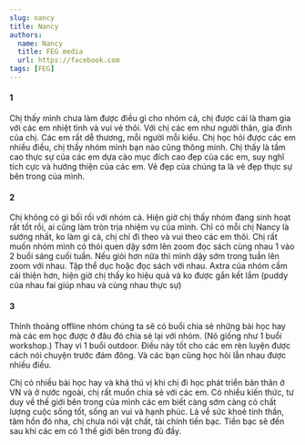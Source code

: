 ```yaml
---
slug: nancy
title: Nancy
authors:
  name: Nancy
  title: FEG media
  url: https://facebook.com
tags: [FEG]
---
```


#### 1

Chị thấy mình chưa làm được điều gì cho nhóm cả, chị được cái là tham gia với các em nhiệt tình và vui vẻ thôi. Với chị các em như người thân, gia đình của chị. Các em rất dễ thương, mỗi người mỗi kiểu. Chị học hỏi được các em nhiều điều, chị thấy nhóm mình bạn nào cũng thông minh. Chị thấy là tầm cao thực sự của các em dựa cào mục đích cao đẹp của các em, suy nghĩ tích cực và hướng thiện của các em. Vẻ đẹp của chúng ta là vẻ đẹp thực sự bên trong của mình.

#### 2

Chị không có gì bối rối với nhóm cả. Hiện giờ chị thấy nhóm đang sinh hoạt rất tốt rồi, ai cũng làm tròn trịa nhiệm vụ của mình. Chỉ có mỗi chị Nancy là sướng nhất, ko làm gì cả, chị chỉ đi theo và vui theo các em thôi.
Chị rất muốn nhóm mình có thói quen dậy sớm lên zoom đọc sách cùng nhau 1 vào 2 buổi sáng cuối tuần. Nếu giỏi hơn nữa thì mình dậy sớm trong tuần lên zoom với nhau. Tập thể dục hoặc đọc sách với nhau. Axtra của nhóm cầm cải thiện hơn, hiện giờ chị thấy ko hiệu quả và ko được gắn kết lắm (puddy của nhau fai giúp nhau và cùng nhau thực sự)

#### 3

Thỉnh thoảng offline nhóm chúng ta sẽ có buổi chia sẻ những bài học hay mà các em học được ở đâu đó chia sẻ lại với nhóm. (Nó giống như 1 buổi workshop.) Thay vì 1 buổi outdoor. Điều này tốt cho các em rèn luyện được cách nói chuyện trước đám đông. Và các bạn cũng học hỏi lẫn nhau được nhiều điều.

Chị có nhiều bài học hay và khá thú vị khi chị đi học phát triển bản thân ở VN và ở nước ngoài, chị rất muốn chia sẻ với các em.
Có nhiều kiến thức, tư duy về thế giới bên trong của mình các em biết càng sớm càng có chất lượng cuộc sống tốt, sống an vui và hạnh phúc. Là về sức khoẻ tinh thần, tâm hồn đó nha, chị chưa nói vật chất, tài chính tiền bạc. Tiền bạc sẽ đến sau khi các em có 1 thế giới bên trong đủ đầy.
